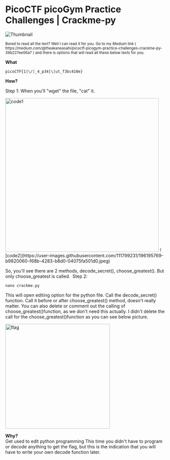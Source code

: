 # PicoCTF picoGym Practice Challenges | Crackme-py

![Thumbnail](https://user-images.githubusercontent.com/111799231/196196419-b23dd1a9-6e26-46db-9229-0e7c10328ef2.jpg)

<sub>
  Bored to read all the text? Well I can read it for you.
Go to my Medium link (
https://medium.com/@theakaneasahi/picoctf-picogym-practice-challenges-crackme-py-39b227ee06a7 ) and there is options that will read all these below texts for you.
</sub>

**What**
```
picoCTF{1|\/|_4_p34|\|ut_f3bc410e}
```

**How?**  

Step 1: 
When you'll "wget" the file, "cat" it.

<img width="482" alt="code1" src="https://user-images.githubusercontent.com/111799231/196195701-07848508-f1cc-43d9-98f8-763e6448dce3.png">
![code2](https://user-images.githubusercontent.com/111799231/196195769-b9820060-f68b-4283-b8d0-04075fa501d0.jpeg)

So, you'll see there are 2 methods, decode_secret(), choose_greatest(). But only choose_greatest is called. 
Step 2:
```
nano crackme.py
```
This will open editing option for the python file. Call the decode_secret() function. Call it before or after choose_greatest() method, doesn't really matter. You can also delete or comment out the calling of choose_greatest()function, as we don't need this actually. I didn't delete the call for the choose_greatest()function as you can see below picture.

<img width="328" alt="flag" src="https://user-images.githubusercontent.com/111799231/196196778-b2d9e077-c31c-4584-8c4b-04176504322d.png">


**Why?**  
Get used to edit python programming
This time you didn't have to program or decode anything to get the flag, but this is the indication that you will have to write your own decode function later.


